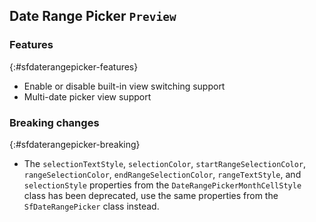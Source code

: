 ## Date Range Picker `Preview`

### Features
{:#sfdaterangepicker-features}

* Enable or disable built-in view switching support
* Multi-date picker view support


### Breaking changes
{:#sfdaterangepicker-breaking}

* The `selectionTextStyle`, `selectionColor`, `startRangeSelectionColor`, `rangeSelectionColor`, `endRangeSelectionColor`, `rangeTextStyle`, and `selectionStyle` properties from the `DateRangePickerMonthCellStyle` class has been deprecated, use the same properties from the `SfDateRangePicker` class instead.